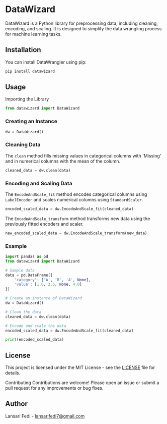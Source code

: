 # DataWizard

DataWizard is a Python library for preprocessing data, including cleaning, encoding, and scaling. It is designed to simplify the data wrangling process for machine learning tasks.

## Installation

You can install DataWrangler using pip:

```sh
pip install datawizard
```

## Usage

Importing the Library

```python
from datawizard import DataWizard
```

### Creating an Instance

```python
dw = DataWizard()
```

### Cleaning Data

The `clean` method fills missing values in categorical columns with 'Missing' and in numerical columns with the mean of the column.

```python
cleaned_data = dw.clean(data)
```

### Encoding and Scaling Data

The `EncodeAndScale_fit` method encodes categorical columns using `LabelEncoder` and scales numerical columns using `StandardScaler`.

```python
encoded_scaled_data = dw.EncodeAndScale_fit(cleaned_data)
```

The `EncodeAndScale_transform` method transforms new data using the previously fitted encoders and scaler.

```python
new_encoded_scaled_data = dw.EncodeAndScale_transform(new_data)
```

### Example

```python
import pandas as pd
from datawizard import DataWizard

# Sample data
data = pd.DataFrame({
    'category': ['A', 'B', 'A', None],
    'value': [1.0, 2.5, None, 4.0]
})

# Create an instance of DataWizard
dw = DataWizard()

# Clean the data
cleaned_data = dw.clean(data)

# Encode and scale the data
encoded_scaled_data = dw.EncodeAndScale_fit(cleaned_data)

print(encoded_scaled_data)
```

## License

This project is licensed under the MIT License - see the <a href="https://opensource.org/license/mit" target="_blank">LICENSE</a> file for details.

Contributing
Contributions are welcome! Please open an issue or submit a pull request for any improvements or bug fixes.

## Author

Lansari Fedi - lansarifedi7@gmail.com
